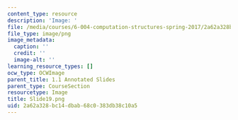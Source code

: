 ```yaml
---
content_type: resource
description: 'Image: '
file: /media/courses/6-004-computation-structures-spring-2017/2a62a328bc14dbab68c0383db38c10a5_Slide19.png
file_type: image/png
image_metadata:
  caption: ''
  credit: ''
  image-alt: ''
learning_resource_types: []
ocw_type: OCWImage
parent_title: 1.1 Annotated Slides
parent_type: CourseSection
resourcetype: Image
title: Slide19.png
uid: 2a62a328-bc14-dbab-68c0-383db38c10a5
---
```

